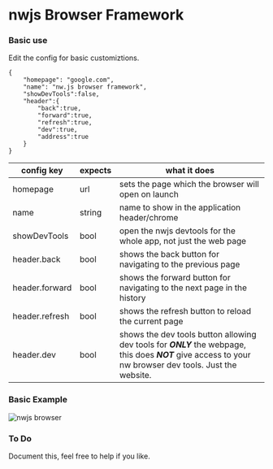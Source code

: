 # nwjs Browser Framework

### Basic use

Edit the config for basic customiztions.

    {
        "homepage": "google.com",
        "name": "nw.js browser framework",
        "showDevTools":false,
        "header":{
            "back":true,
            "forward":true,
            "refresh":true,
            "dev":true,
            "address":true
        }
    }
    
|  config key | expects |  what it does |
|----|----|----|
|homepage|url|sets the page which the browser will open on launch|
|name|string|name to show in the application header/chrome|
|showDevTools|bool|open the nwjs devtools for the whole app, not just the web page|
|header.back|bool|shows the back button for navigating to the previous page|
|header.forward|bool|shows the forward button for navigating to the next page in the history|
|header.refresh|bool|shows the refresh button to reload the current page|
|header.dev|bool|shows the dev tools button allowing dev tools for ***ONLY*** the webpage, this does ***NOT*** give access to your nw browser dev tools. Just the website.|

### Basic Example

![nwjs browser](http://i.imgur.com/xHfzdua.png)

### To Do

Document this, feel free to help if you like.

